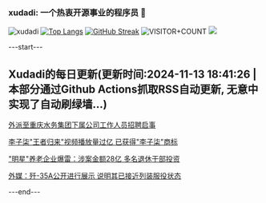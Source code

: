 ### xudadi: 一个热衷开源事业的程序员 👋

![xudadi](https://github-readme-stats-git-masterorgs-github-readme-stats-team.vercel.app/api?username=xudadi)
[![Top Langs](https://github-readme-stats.vercel.app/api/top-langs/?username=xudadi)](https://github.com/anuraghazra/github-readme-stats)
[![GitHub Streak](https://streak-stats.demolab.com?user=xudadi&locale=zh_Hans)](https://git.io/streak-stats)
![VISITOR+COUNT](https://komarev.com/ghpvc/?username=xudadi&label=VISITOR+COUNT)
![](https://raw.githubusercontent.com/xudadi/xudadi/main/assets/github-contribution-grid-snake.svg)


---start---

## Xudadi的每日更新(更新时间:2024-11-13 18:41:26 | 本部分通过Github Actions抓取RSS自动更新, 无意中实现了自动刷绿墙...)

[外派至重庆水务集团下属公司工作人员招聘启事](https://www.gongkaoleida.com/article/2192598)

[李子柒"王者归来"视频播放量过亿 已获得"李子柒"商标](https://m.163.com/news/article/JGS7VJIH053469M5.html)

["明星"养老企业爆雷：涉案金额28亿 多名退休干部投资](https://m.163.com/news/article/JGS3N15M0001899O.html)

[外媒：歼-35A公开进行展示 说明其已接近列装服役状态](https://m.163.com/news/article/JGRTV0MI0514R9OJ.html)

---end---
